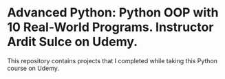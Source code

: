 # Advanced Python: Python OOP with 10 Real-World Programs. Instructor Ardit Sulce on Udemy.
This repository contains projects that I completed while taking this Python course on Udemy.
